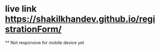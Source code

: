 # live link https://shakilkhandev.github.io/registrationForm/

** Not responsive for mobile device yet
